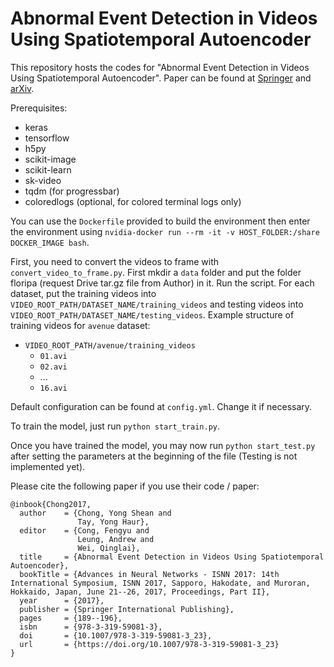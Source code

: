 # Abnormal Event Detection in Videos Using Spatiotemporal Autoencoder
This repository hosts the codes for "Abnormal Event Detection in Videos Using Spatiotemporal Autoencoder".
Paper can be found at [Springer](https://link.springer.com/chapter/10.1007/978-3-319-59081-3_23) and [arXiv](https://arxiv.org/abs/1701.01546).

Prerequisites:
- keras
- tensorflow
- h5py
- scikit-image
- scikit-learn
- sk-video
- tqdm (for progressbar)
- coloredlogs (optional, for colored terminal logs only)

You can use the `Dockerfile` provided to build the environment then enter the environment using `nvidia-docker run --rm -it -v HOST_FOLDER:/share DOCKER_IMAGE bash`.

First, you need to convert the videos to frame with `convert_video_to_frame.py`. First mkdir a `data` folder and put the folder floripa (request Drive tar.gz file from Author) in it. Run the script. For each dataset, put the training videos into `VIDEO_ROOT_PATH/DATASET_NAME/training_videos` and testing videos into `VIDEO_ROOT_PATH/DATASET_NAME/testing_videos`. Example structure of training videos for `avenue` dataset:
- `VIDEO_ROOT_PATH/avenue/training_videos`
  - `01.avi`
  - `02.avi`
  - ...
  - `16.avi`

Default configuration can be found at `config.yml`. Change it if necessary. 

To train the model, just run `python start_train.py`.

Once you have trained the model, you may now run `python start_test.py` after setting the parameters at the beginning of the file (Testing is not implemented yet).

Please cite the following paper if you use their code / paper:
```
@inbook{Chong2017,
  author    = {Chong, Yong Shean and
               Tay, Yong Haur},
  editor    = {Cong, Fengyu and
               Leung, Andrew and
               Wei, Qinglai},
  title     = {Abnormal Event Detection in Videos Using Spatiotemporal Autoencoder},
  bookTitle = {Advances in Neural Networks - ISNN 2017: 14th International Symposium, ISNN 2017, Sapporo, Hakodate, and Muroran, Hokkaido, Japan, June 21--26, 2017, Proceedings, Part II},
  year      = {2017},
  publisher = {Springer International Publishing},
  pages     = {189--196},
  isbn      = {978-3-319-59081-3},
  doi       = {10.1007/978-3-319-59081-3_23},
  url       = {https://doi.org/10.1007/978-3-319-59081-3_23}
}
```
